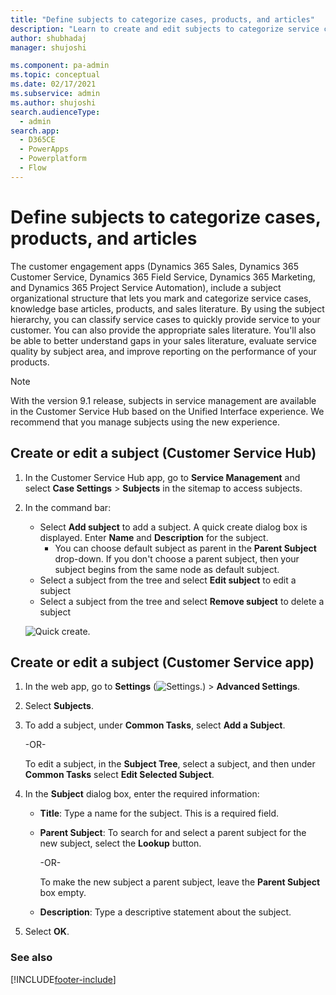 ```yaml
---
title: "Define subjects to categorize cases, products, and articles"
description: "Learn to create and edit subjects to categorize service cases, knowledge base articles, products, and sales literature in customer engagement apps."
author: shubhadaj
manager: shujoshi

ms.component: pa-admin
ms.topic: conceptual
ms.date: 02/17/2021
ms.subservice: admin
ms.author: shujoshi
search.audienceType: 
  - admin
search.app:
  - D365CE
  - PowerApps
  - Powerplatform
  - Flow
---
```

# Define subjects to categorize cases, products, and articles

The customer engagement apps (Dynamics 365 Sales, Dynamics 365 Customer Service, Dynamics 365 Field Service, Dynamics 365 Marketing, and Dynamics 365 Project Service Automation), include a subject organizational structure that lets you mark and categorize service cases, knowledge base articles, products, and sales literature. By using the subject hierarchy, you can classify service cases to quickly provide service to your customer. You can also provide the appropriate sales literature. You'll also be able to better understand gaps in your sales literature, evaluate service quality by subject area, and improve reporting on the performance of your products.  

> [!NOTE]
> With the version 9.1 release, subjects in service management are available in the Customer Service Hub based on the Unified Interface experience. We recommend that you manage subjects using the new experience.
  
## Create or edit a subject  (Customer Service Hub) 

1. In the Customer Service Hub app, go to **Service Management** and select **Case Settings** > **Subjects** in the sitemap to access subjects. 

2. In the command bar:
   - Select **Add subject** to add a subject. A quick create dialog box is displayed. Enter **Name** and **Description** for the subject.
      - You can choose default subject as parent in the **Parent Subject** drop-down. If you don't choose a parent subject, then your subject begins from the same node as default subject.
   - Select a subject from the tree and select **Edit subject** to edit a subject
   - Select a subject from the tree and select **Remove subject** to delete a subject

   ![Quick create.](media/subjects-csh.png)


## Create or edit a subject  (Customer Service app) 

1. In the web app, go to **Settings** (![Settings.](media/settings-gear-icon.png "Settings")) > **Advanced Settings**.
  
2. Select **Subjects**. 
  
2. To add a subject, under **Common Tasks**, select **Add a Subject**.  
  
    -OR-  
  
    To edit a subject, in the **Subject Tree**, select a subject, and then under **Common Tasks** select **Edit Selected Subject**.  
  
3. In the **Subject** dialog box, enter the required information:  
  
   - **Title**: Type a name for the subject. This is a required field.  
  
   - **Parent Subject**: To search for and select a parent subject for the new subject, select the **Lookup** button.  
  
        -OR-  
  
        To make the new subject a parent subject, leave the **Parent Subject** box empty.  
  
   - **Description**: Type a descriptive statement about the subject.  
  
4. Select **OK**.  
  
### See also 


[!INCLUDE[footer-include](../includes/footer-banner.md)]